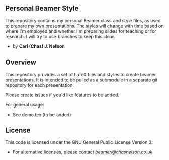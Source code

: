 ## Personal Beamer Style
This repository contains my personal Beamer class and style files, as used to prepare my own presentations. The styles will change with time based on where I'm employed and whether I'm preparing slides for teaching or for research. I will try to use branches to keep this clear.

- by **Carl (Chas) J. Nelson**

## Overview
This repository provides a set of LaTeX files and styles to create beamer presentations. It is intended to be pulled as a submodule in a separate git repository for each presentation.

Please create issues if you'd like features to be added.

For general usage:
- See demo.tex (to be added)

## License
This code is licensed under the GNU General Public License Version 3.
- For alternative licenses, please contact *beamer@chasnelson.co.uk*.

